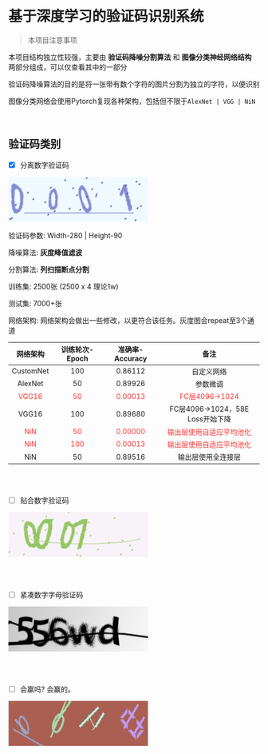 # 基于深度学习的验证码识别系统

> 本项目注意事项

本项目结构独立性较强，主要由 **验证码降噪分割算法** 和 **图像分类神经网络结构** 两部分组成，可以仅查看其中的一部分

验证码降噪算法的目的是将一张带有数个字符的图片分割为独立的字符，以便识别

图像分类网络会使用Pytorch复现各种架构，包括但不限于`AlexNet | VGG | NiN`

</br>

## 验证码类别

- [x] 分离数字验证码

![0001](assets/0001.png)

验证码参数: Width-280 | Height-90

降噪算法: **灰度峰值滤波**

分割算法: **列扫描断点分割**

训练集: 2500张  (2500 x 4 理论1w)

测试集: 7000+张

网络架构: 网络架构会做出一些修改，以更符合该任务。灰度图会repeat至3个通道

|                 网络架构                  |             训练轮次-Epoch              |               准确率-Accuracy               |                             备注                             |
| :---------------------------------------: | :-------------------------------------: | :-----------------------------------------: | :----------------------------------------------------------: |
|                 CustomNet                 |                   100                   |                   0.86112                   |                          自定义网络                          |
|                  AlexNet                  |                   50                    |                   0.89926                   |                           参数微调                           |
| <span style="color:#FF3333;">VGG16</span> | <span style="color:#FF3333;">50</span>  | <span style="color:#FF3333;">0.00013</span> |      <span style="color:#FF3333;">FC层4096->1024</span>      |
|                   VGG16                   |                   100                   |                   0.89680                   |               FC层4096->1024，58E Loss开始下降               |
|  <span style="color:#FF3333;">NiN</span>  | <span style="color:#FF3333;">50</span>  | <span style="color:#FF3333;">0.00000</span> | <span style="color:#FF3333;">输出层使用自适应平均池化</span> |
|  <span style="color:#FF3333;">NiN</span>  | <span style="color:#FF3333;">100</span> | <span style="color:#FF3333;">0.00013</span> | <span style="color:#FF3333;">输出层使用自适应平均池化</span> |
|                    NiN                    |                   50                    |                   0.89516                   |                      输出层使用全连接层                      |

</br>

</br>

- [ ] 贴合数字验证码

![0007](assets/0007.png)



</br>

</br>

- [ ] 紧凑数字字母验证码

![556wd](assets/556wd.png)

</br>

</br>

- [ ] 会赢吗? 会赢的。



![0010](assets/0010.png)

